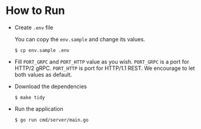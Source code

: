 # How to Run

- Create `.env` file

    You can copy the `env.sample` and change its values.

    ```
    $ cp env.sample .env
    ```

- Fill `PORT_GRPC` and `PORT_HTTP` value as you wish.
    `PORT_GRPC` is a port for HTTP/2 gRPC. `PORT_HTTP` is port for HTTP/1.1 REST.
    We encourage to let both values as default.

- Download the dependencies

    ```
    $ make tidy
    ```

- Run the application

    ```
    $ go run cmd/server/main.go
    ```